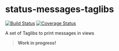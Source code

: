 status-messages-taglibs
=======================
[![Build Status](https://travis-ci.org/jeslopalo/status-messages-taglibs.png?branch=master)](https://travis-ci.org/jeslopalo/status-messages-taglibs)
[![Coverage Status](https://coveralls.io/repos/jeslopalo/status-messages-taglibs/badge.png)](https://coveralls.io/r/jeslopalo/status-messages-taglibs)

A set of Taglibs to print messages in views

> **Work in progress!**